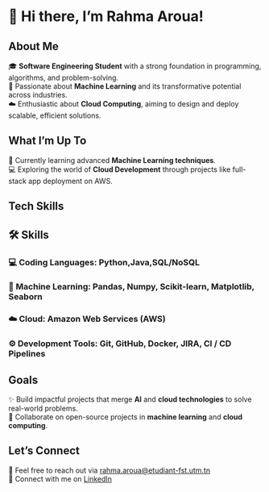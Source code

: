 # 👋 Hi there, I’m Rahma Aroua!

## About Me  
🎓 **Software Engineering Student** with a strong foundation in programming, algorithms, and problem-solving.  
🤖 Passionate about **Machine Learning** and its transformative potential across industries.  
☁️ Enthusiastic about **Cloud Computing**, aiming to design and deploy scalable, efficient solutions.  

## What I’m Up To  
🌱 Currently learning advanced  **Machine Learning techniques**.  
💻 Exploring the world of **Cloud Development** through projects like full-stack app deployment on AWS.  

## Tech Skills  
## 🛠️ Skills

### 💻 Coding Languages:  **Python**,**Java**,**SQL/NoSQL**

### 🤖 Machine Learning: **Pandas**, **Numpy**, **Scikit-learn**, **Matplotlib**, **Seaborn**

### ☁️ Cloud:  **Amazon Web Services (AWS)**

### ⚙️ Development Tools: **Git**, **GitHub**, **Docker**, **JIRA**, **CI / CD Pipelines**

## Goals  
✨ Build impactful projects that merge **AI** and **cloud technologies** to solve real-world problems.  
🤝 Collaborate on open-source projects in **machine learning** and **cloud computing**.  

## Let’s Connect  
📧 Feel free to reach out via [rahma.aroua@etudiant-fst.utm.tn](rahma.aroua@etudiant-fst.utm.tn)  
💼 Connect with me on [LinkedIn](https://www.linkedin.com/in/rahma-aroua-857a75241/)


<!---
rahmaaroua/rahmaaroua is a ✨ special ✨ repository because its `README.md` (this file) appears on your GitHub profile.
You can click the Preview link to take a look at your changes.
--->
